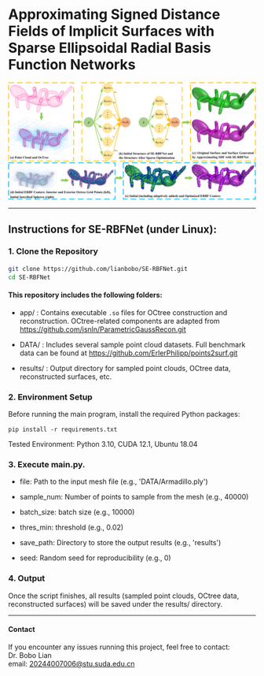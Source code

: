 # Approximating Signed Distance Fields of Implicit Surfaces with Sparse Ellipsoidal Radial Basis Function Networks
![Overview](doc/overview.png)

---

## Instructions for SE-RBFNet (under Linux): 

### 1. Clone the Repository

```bash
git clone https://github.com/lianbobo/SE-RBFNet.git
cd SE-RBFNet
```
#### This repository includes the following folders:

- app/      : Contains executable `.so` files for OCtree construction  and reconstruction. OCtree-related components are adapted from https://github.com/jsnln/ParametricGaussRecon.git

- DATA/     : Includes several sample point cloud datasets. Full benchmark data can be found at https://github.com/ErlerPhilipp/points2surf.git

- results/  : Output directory for sampled point clouds, OCtree data, reconstructed surfaces, etc.


### 2. Environment Setup
Before running the main program, install the required Python packages:
```
pip install -r requirements.txt
```
Tested Environment: Python 3.10, CUDA 12.1, Ubuntu 18.04


### 3. Execute main.py. 
- file: Path to the input mesh file (e.g., 'DATA/Armadillo.ply')

- sample_num: Number of points to sample from the mesh (e.g., 40000)

- batch_size: batch size (e.g., 10000)

- thres_min: threshold (e.g., 0.02)

- save_path: Directory to store the output results (e.g., 'results')

- seed: Random seed for reproducibility (e.g., 0)


### 4. Output
Once the script finishes, all results (sampled point clouds, OCtree data, reconstructed surfaces) will be saved under the results/ directory.






------------------------------------------------------------------------------------------------------------------------
#### Contact
If you encounter any issues running this project, feel free to contact: \
Dr. Bobo Lian \
email: 20244007006@stu.suda.edu.cn
   
